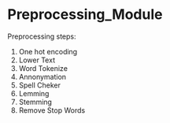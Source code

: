 # Preprocessing_Module

Preprocessing steps:
  1. One hot encoding
  2. Lower Text
  3. Word Tokenize
  4. Annonymation
  5. Spell Cheker
  6. Lemming
  7. Stemming
  8. Remove Stop Words
  

